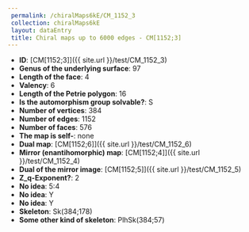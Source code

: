 ```yaml
--- 
 permalink: /chiralMaps6kE/CM_1152_3 
 collection: chiralMaps6kE
 layout: dataEntry
 title: Chiral maps up to 6000 edges - CM[1152;3]
---
```


- **ID**: [CM[1152;3]]({{ site.url }}/test/CM_1152_3)
- **Genus of the underlying surface**: 97
- **Length of the face**: 4
- **Valency**: 6
- **Length of the Petrie polygon**: 16
- **Is the automorphism group solvable?**: S
- **Number of vertices**: 384
- **Number of edges**: 1152
- **Number of faces**: 576
- **The map is self-**: none
- **Dual map**: [CM[1152;6]]({{ site.url }}/test/CM_1152_6)
- **Mirror (enantihomorphic) map**: [CM[1152;4]]({{ site.url }}/test/CM_1152_4)
- **Dual of the mirror image**: [CM[1152;5]]({{ site.url }}/test/CM_1152_5)
- **Z_q-Exponent?**: 2
- **No idea**:  5:4
- **No idea**: Y
- **No idea**: Y
- **Skeleton**: Sk(384;178)
- **Some other kind of skeleton**: PlhSk(384;57)
